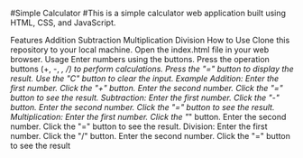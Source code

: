 #Simple Calculator
#This is a simple calculator web application built using HTML, CSS, and JavaScript.

Features
Addition
Subtraction
Multiplication
Division
How to Use
Clone this repository to your local machine.
Open the index.html file in your web browser.
Usage
Enter numbers using the buttons.
Press the operation buttons (+, -, *, /) to perform calculations.
Press the "=" button to display the result.
Use the "C" button to clear the input.
Example
Addition:
Enter the first number.
Click the "+" button.
Enter the second number.
Click the "=" button to see the result.
Subtraction:
Enter the first number.
Click the "-" button.
Enter the second number.
Click the "=" button to see the result.
Multiplication:
Enter the first number.
Click the "*" button.
Enter the second number.
Click the "=" button to see the result.
Division:
Enter the first number.
Click the "/" button.
Enter the second number.
Click the "=" button to see the result

